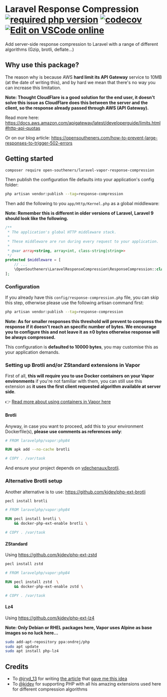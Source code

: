 Laravel Response Compression [![required php version](https://img.shields.io/packagist/php-v/open-southeners/laravel-response-compression)](https://www.php.net/supported-versions.php) [![codecov](https://codecov.io/gh/open-southeners/laravel-response-compression/branch/main/graph/badge.svg?token=Q31AYXXGOA)](https://codecov.io/gh/open-southeners/laravel-response-compression) [![Edit on VSCode online](https://img.shields.io/badge/vscode-edit%20online-blue?logo=visualstudiocode)](https://vscode.dev/github/open-southeners/laravel-response-compression)
===

Add server-side response compression to Laravel with a range of different algorithms (Gzip, brotli, deflate...)

## Why use this package?

The reason why is because AWS **hard limit its API Gateway** service to 10MB (at the date of writing this), and by hard we mean that there's no way you can increase this limitation.

**Note: Thought CloudFlare is a good solution for the end user, it doesn't solve this issue as CloudFlare does this between the server and the client, so the response already passed through AWS (API Gateway).**

Read more here: https://docs.aws.amazon.com/apigateway/latest/developerguide/limits.html#http-api-quotas

Or on our blog article: https://opensoutheners.com/how-to-prevent-large-responses-to-trigger-502-errors

## Getting started

```bash
composer require open-southeners/laravel-vapor-response-compression
```

Then publish the configuration file defaults into your application's config folder:

```bash
php artisan vendor:publish --tag=response-compression
```

Then add the following to you `app/Http/Kernel.php` as a global middleware:

**Note: Remember this is different in older versions of Laravel, Laravel 9 should look like the following.**

```php
/**
 * The application's global HTTP middleware stack.
 *
 * These middleware are run during every request to your application.
 *
 * @var array<string, array<int, class-string|string>>
 */
protected $middleware = [
    // ...
    \OpenSoutheners\LaravelResponseCompression\ResponseCompression::class,
];
```

### Configuration

If you already have this `config/response-compression.php` file, you can skip this step, otherwise please use the following artisan command first:

```bash
php artisan vendor:publish --tag=response-compression
```

**Note: As for smaller responses this threshold will prevent to compress the response if it doesn't reach an specific number of bytes. We encourage you to configure this and not leave it as ±0 bytes otherwise response will be always compressed.**

This configuration is **defaulted to 10000 bytes**, you may customise this as your application demands.

### Setting up Brotli and/or ZStandard extensions in Vapor

First of all, **this will require you to use Docker containers on your Vapor environments** if you're not familiar with them, you can still use this extension as **it uses the first client requested algorithm available at server side**.

👉 [Read more about using containers in Vapor here](https://docs.vapor.build/projects/environments#docker-runtimes)

#### Brotli
Anyway, in case you want to proceed, add this to your environment Dockerfile(s), **please use comments as references only**:

```Dockerfile
# FROM laravelphp/vapor:php84

RUN apk add --no-cache brotli

# COPY . /var/task
```

And ensure your project depends on [vdechenaux/brotli](https://github.com/vdechenaux/brotli-php).

### Alternative Brotli setup

Another alternative is to use: https://github.com/kjdev/php-ext-brotli

```sh
pecl install brotli
```

```Dockerfile
# FROM laravelphp/vapor:php84

RUN pecl install brotli \
    && docker-php-ext-enable brotli \

# COPY . /var/task
```

#### ZStandard

Using https://github.com/kjdev/php-ext-zstd

```sh
pecl install zstd
```

```Dockerfile
# FROM laravelphp/vapor:php84

RUN pecl install zstd  \
    && docker-php-ext-enable zstd \

# COPY . /var/task
```

#### Lz4

Using https://github.com/kjdev/php-ext-lz4

**Note: Only Debian or RHEL packages here, Vapor uses Alpine as base images so no luck here...**

```sh
sudo add-apt-repository ppa:ondrej/php
sudo apt update
sudo apt install php-lz4
```

## Credits

- To [@jryd_13](https://twitter.com/@jryd_13) for writing [the article](https://bannister.me/blog/gzip-compression-on-laravel-vapor/) that [gave me this idea]()
- To [@kjdev](https://github.com/kjdev) for supporting PHP with all his amazing extensions used here for different compression algorithms
